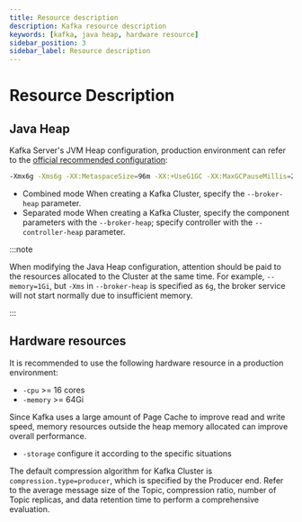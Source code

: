 ```yaml
---
title: Resource description
description: Kafka resource description
keywords: [kafka, java heap, hardware resource]
sidebar_position: 3
sidebar_label: Resource description
---
```


# Resource Description

## Java Heap

Kafka Server's JVM Heap configuration, production environment can refer to the [official recommended configuration](https://kafka.apache.org/33/documentation.html#java):

```bash
-Xmx6g -Xms6g -XX:MetaspaceSize=96m -XX:+UseG1GC -XX:MaxGCPauseMillis=20 -XX:InitiatingHeapOccupancyPercent=35 -XX:G1HeapRegionSize=16M -XX:MinMetaspaceFreeRatio=50 -XX:MaxMetaspaceFreeRatio=80 -XX:+ExplicitGCInvokesConcurrent
```

- Combined mode
    When creating a Kafka Cluster, specify the `--broker-heap` parameter.
- Separated mode
    When creating a Kafka Cluster, specify the component parameters with the `--broker-heap`; specify controller with the `--controller-heap` parameter.

:::note

When modifying the Java Heap configuration, attention should be paid to the resources allocated to the Cluster at the same time. For example, `--memory=1Gi`, but `-Xms` in `--broker-heap` is specified as `6g`, the broker service will not start normally due to insufficient memory.

:::

## Hardware resources

It is recommended to use the following hardware resource in a production environment:

- `-cpu` >= 16 cores
- `-memory` >= 64Gi

Since Kafka uses a large amount of Page Cache to improve read and write speed, memory resources outside the heap memory allocated can improve overall performance.

- `-storage` configure it according to the specific situations

The default compression algorithm for Kafka Cluster is `compression.type=producer`, which is specified by the Producer end. Refer to the average message size of the Topic, compression ratio, number of Topic replicas, and data retention time to perform a comprehensive evaluation.